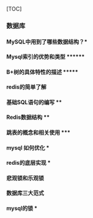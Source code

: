 [TOC]



### 数据库 

####  MySQL中用到了哪些数据结构？* 

####  Mysql索引的优势和类型 ****** 

####  B+树的具体特性的描述 ***** 

####  redis的简单了解 

####  基础SQL语句的编写 ** 

####  Redis数据结构 ** 

####  跳表的概念和相关使用 *** 

####  mysql 如何优化 * 

####  redis的底层实现 * 

####  悲观锁和乐观锁 

####  数据库三大范式 

####  mysql的锁 *